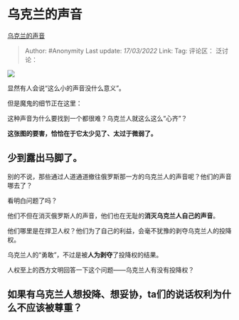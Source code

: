 # 乌克兰的声音
[乌克兰的声音](https://zhuanlan.zhihu.com/p/481553055)

> Author: #Anonymity
> Last update: *17/03/2022*
> Link:
> Tag:
> 评论区：
> 泛讨论：

![](https://pic3.zhimg.com/v2-f78e2ff09165dcda9f1657f91e53e486_b.jpg)

显然有人会说“这么小的声音没什么意义”。

但是魔鬼的细节正在这里：

这种声音为什么要找到一个都很难？乌克兰人就这么这么“心齐”？

**这张图的要害，恰恰在于它太少见了、太过于微弱了。**

## 少到露出马脚了。

别的不说，那些通过人道通道撤往俄罗斯那一方的乌克兰人的声音呢？他们的声音哪去了？

看明白问题了吗？

他们不但在消灭俄罗斯人的声音，他们也在无耻的**消灭乌克兰人自己的声音**。

他们哪里是在捍卫人权？他们为了自己的利益，会毫不犹豫的剥夺乌克兰人的投降权。

乌克兰人的“勇敢”，不过是被**人为剥夺**了投降权的结果。

人权至上的西方文明回答一下这个问题——乌克兰人有没有投降权？

## **如果有乌克兰人想投降、想妥协，ta们的说话权利为什么不应该被尊重？**
